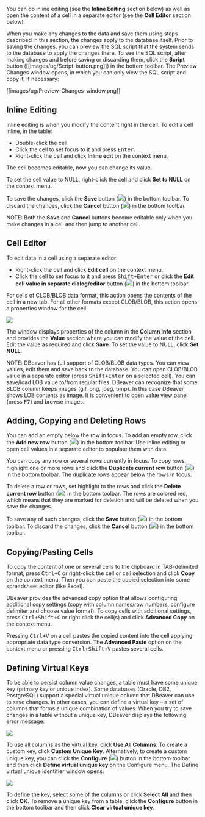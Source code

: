 You can do inline editing (see the **Inline Editing** section below) as well as open the content of a cell in a separate editor (see the **Cell Editor** section below). 

When you make any changes to the data and save them using steps described in this section, the changes apply to the database itself. Prior to saving the changes, you can preview the SQL script that the system sends to the database to apply the changes there. To see the SQL script, after making changes and before saving or discarding them, click the **Script** button ([[images/ug/Script-button.png]]) in the bottom toolbar. The Preview Changes window opens, in which you can only view the SQL script and copy it, if necessary:

[[images/ug/Preview-Changes-window.png]]

## Inline Editing

Inline editing is when you modify the content right in the cell. To edit a cell inline, in the table:
* Double-click the cell.
* Click the cell to set focus to it and press <kbd>Enter</kbd>.
* Right-click the cell and click **Inline edit** on the context menu.

The cell becomes editable, now you can change its value.

To set the cell value to NULL, right-click the cell and click **Set to NULL** on the context menu.

To save the changes, click the **Save** button (<img src="https://www.dropbox.com/s/j3diu0m22x9wuof/Save%20button%20in%20Data%20tab.png?raw=1"/>) in the bottom toolbar. To discard the changes, click the **Cancel** button (<img src="https://www.dropbox.com/s/w34nc4noeyhm1at/Cancel%20button%20in%20Data%20tab.png?raw=1"/>) in the bottom toolbar.

NOTE: Both the **Save** and **Cance**l buttons become editable only when you make changes in a cell and then jump to another cell.

## Cell Editor

To edit data in a cell using a separate editor:
* Right-click the cell and click **Edit cell** on the context menu.
* Click the cell to set focus to it and press <kbd>Shift+Enter</kbd> or click the **Edit cell value in separate dialog/editor** button (<img src="https://www.dropbox.com/s/8lxyg1ui5vknfef/Edit%20call%20value%20button.png?raw=1"/>) in the bottom toolbar.

For cells of CLOB/BLOB data format, this action opens the contents of the cell in a new tab.
For all other formats except CLOB/BLOB, this action opens a properties window for the cell:

<img src="https://www.dropbox.com/s/mbshj10ec86y9ch/Cell%20properties%20window.png?raw=1"/>
 
The window displays properties of the column in the **Column Info** section and provides the **Value** section where you can modify the value of the cell. Edit the value as required and click **Save**. To set the value to NULL, click **Set NULL**.

NOTE: DBeaver has full support of CLOB/BLOB data types. You can view values, edit them and save back to the database. You can open CLOB/BLOB value in a separate editor (press <kbd>Shift+Enter</kbd> on a selected cell). You can save/load LOB value to/from regular files. DBeaver can recognize that some BLOB column keeps images (gif, png, jpeg, bmp). In this case DBeaver shows LOB contents as image. It is convenient to open value view panel (press <kbd>F7</kbd>) and browse images.

## Adding, Copying and Deleting Rows

You can add an empty below the row in focus. To add an empty row, click the **Add new row** button (<img src="https://www.dropbox.com/s/kjnaoldqr29k7tn/Add%20new%20row%20button.png?raw=1"/>) in the bottom toolbar. Use inline editing or open cell values in a separate editor to populate them with data.

You can copy any row or several rows currently in focus. To copy rows, highlight one or more rows and click the **Duplicate current row** button (<img src="https://www.dropbox.com/s/svqjl6uctcdx4in/Duplicate%20current%20row%20button.png?raw=1"/>) in the bottom toolbar. The duplicate rows appear below the rows in focus.

To delete a row or rows, set highlight to the rows and click the **Delete current row** button (<img src="https://www.dropbox.com/s/vfhsu6etpzleo73/Delete%20current%20row%20button.png?raw=1"/>) in the bottom toolbar. The rows are colored red, which means that they are marked for deletion and will be deleted when you save the changes.

To save any of such changes, click the **Save** button (<img src="https://www.dropbox.com/s/j3diu0m22x9wuof/Save%20button%20in%20Data%20tab.png?raw=1"/>) in the bottom toolbar. To discard the changes, click the **Cancel** button (<img src="https://www.dropbox.com/s/w34nc4noeyhm1at/Cancel%20button%20in%20Data%20tab.png?raw=1"/>) in the bottom toolbar.

## Copying/Pasting Cells

To copy the content of one or several cells to the clipboard in TAB-delimited format, press <kbd>Ctrl+C</kbd> or right-click the cell or cell selection and click **Copy** on the context menu.  Then you can paste the copied selection into some spreadsheet editor (like Excel).

DBeaver provides the advanced copy option that allows configuring additional copy settings (copy with column names/row numbers, configure delimiter and choose value format). To copy cells with additional settings, press <kbd>Ctrl+Shift+C</kbd> or right click the cell(s) and click **Advanced Copy** on the context menu.

Pressing <kbd>Ctrl+V</kbd> on a cell pastes the copied content into the cell applying appropriate data type conversion. The **Advanced Paste** option on the context menu or pressing <kbd>Ctrl+Shift+V</kbd> pastes several cells.

## Defining Virtual Keys

To be able to persist column value changes, a table must have some unique key (primary key or unique index). Some databases (Oracle, DB2, PostgreSQL) support a special virtual unique column that DBeaver can use to save changes. In other cases, you can define a virtual key – a set of columns that forms a unique combination of values.
When you try to save changes in a table without a unique key, DBeaver displays the following error message:

<img src="https://www.dropbox.com/s/v07c0xv99f38g6n/Unique%20key%20error.png?raw=1"/>

To use all columns as the virtual key, click **Use All Columns**.
To create a custom key, click **Custom Unique Key**. Alternatively, to create a custom unique key, you can click the **Configure** (<img src="https://www.dropbox.com/s/iebvq6vomzwqls4/Configure%20button.png?raw=1"/>) button in the bottom toolbar and then click **Define virtual unique key** on the Configure menu. The Define virtual unique identifier window opens:

<img src="https://www.dropbox.com/s/b44r4ygk7zf1tbz/Define%20virtual%20unique%20identifier%20dialog.png?raw=1"/>
 
To define the key, select some of the columns or click **Select All** and then click **OK**.
To remove a unique key from a table, click the **Configure** button in the bottom toolbar and then click **Clear virtual unique key**.
